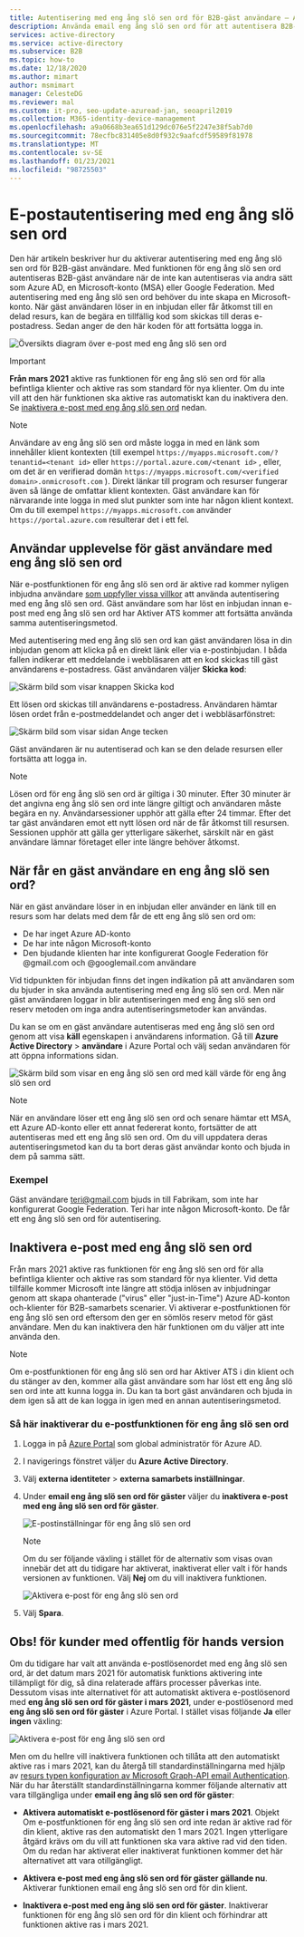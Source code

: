```yaml
---
title: Autentisering med eng ång slö sen ord för B2B-gäst användare – Azure AD
description: Använda email eng ång slö sen ord för att autentisera B2B-gäst användare utan att behöva en Microsoft-konto.
services: active-directory
ms.service: active-directory
ms.subservice: B2B
ms.topic: how-to
ms.date: 12/18/2020
ms.author: mimart
author: msmimart
manager: CelesteDG
ms.reviewer: mal
ms.custom: it-pro, seo-update-azuread-jan, seoapril2019
ms.collection: M365-identity-device-management
ms.openlocfilehash: a9a0668b3ea651d129dc076e5f2247e38f5ab7d0
ms.sourcegitcommit: 78ecfbc831405e8d0f932c9aafcdf59589f81978
ms.translationtype: MT
ms.contentlocale: sv-SE
ms.lasthandoff: 01/23/2021
ms.locfileid: "98725503"
---
```

# <a name="email-one-time-passcode-authentication"></a>E-postautentisering med eng ång slö sen ord

Den här artikeln beskriver hur du aktiverar autentisering med eng ång slö sen ord för B2B-gäst användare. Med funktionen för eng ång slö sen ord autentiseras B2B-gäst användare när de inte kan autentiseras via andra sätt som Azure AD, en Microsoft-konto (MSA) eller Google Federation. Med autentisering med eng ång slö sen ord behöver du inte skapa en Microsoft-konto. När gäst användaren löser in en inbjudan eller får åtkomst till en delad resurs, kan de begära en tillfällig kod som skickas till deras e-postadress. Sedan anger de den här koden för att fortsätta logga in.

![Översikts diagram över e-post med eng ång slö sen ord](media/one-time-passcode/email-otp.png)

> [!IMPORTANT]
> **Från mars 2021** aktive ras funktionen för eng ång slö sen ord för alla befintliga klienter och aktive ras som standard för nya klienter. Om du inte vill att den här funktionen ska aktive ras automatiskt kan du inaktivera den. Se [inaktivera e-post med eng ång slö sen ord](#disable-email-one-time-passcode) nedan.

> [!NOTE]
> Användare av eng ång slö sen ord måste logga in med en länk som innehåller klient kontexten (till exempel `https://myapps.microsoft.com/?tenantid=<tenant id>` eller `https://portal.azure.com/<tenant id>` , eller, om det är en verifierad domän `https://myapps.microsoft.com/<verified domain>.onmicrosoft.com` ). Direkt länkar till program och resurser fungerar även så länge de omfattar klient kontexten. Gäst användare kan för närvarande inte logga in med slut punkter som inte har någon klient kontext. Om du till exempel `https://myapps.microsoft.com` använder `https://portal.azure.com` resulterar det i ett fel.

## <a name="user-experience-for-one-time-passcode-guest-users"></a>Användar upplevelse för gäst användare med eng ång slö sen ord

När e-postfunktionen för eng ång slö sen ord är aktive rad kommer nyligen inbjudna användare [som uppfyller vissa villkor](#when-does-a-guest-user-get-a-one-time-passcode) att använda autentisering med eng ång slö sen ord. Gäst användare som har löst en inbjudan innan e-post med eng ång slö sen ord har Aktiver ATS kommer att fortsätta använda samma autentiseringsmetod.

Med autentisering med eng ång slö sen ord kan gäst användaren lösa in din inbjudan genom att klicka på en direkt länk eller via e-postinbjudan. I båda fallen indikerar ett meddelande i webbläsaren att en kod skickas till gäst användarens e-postadress. Gäst användaren väljer **Skicka kod**:

   ![Skärm bild som visar knappen Skicka kod](media/one-time-passcode/otp-send-code.png)

Ett lösen ord skickas till användarens e-postadress. Användaren hämtar lösen ordet från e-postmeddelandet och anger det i webbläsarfönstret:

   ![Skärm bild som visar sidan Ange tecken](media/one-time-passcode/otp-enter-code.png)

Gäst användaren är nu autentiserad och kan se den delade resursen eller fortsätta att logga in.

> [!NOTE]
> Lösen ord för eng ång slö sen ord är giltiga i 30 minuter. Efter 30 minuter är det angivna eng ång slö sen ord inte längre giltigt och användaren måste begära en ny. Användarsessioner upphör att gälla efter 24 timmar. Efter det tar gäst användaren emot ett nytt lösen ord när de får åtkomst till resursen. Sessionen upphör att gälla ger ytterligare säkerhet, särskilt när en gäst användare lämnar företaget eller inte längre behöver åtkomst.

## <a name="when-does-a-guest-user-get-a-one-time-passcode"></a>När får en gäst användare en eng ång slö sen ord?

När en gäst användare löser in en inbjudan eller använder en länk till en resurs som har delats med dem får de ett eng ång slö sen ord om:

- De har inget Azure AD-konto
- De har inte någon Microsoft-konto
- Den bjudande klienten har inte konfigurerat Google Federation för @gmail.com och @googlemail.com användare

Vid tidpunkten för inbjudan finns det ingen indikation på att användaren som du bjuder in ska använda autentisering med eng ång slö sen ord. Men när gäst användaren loggar in blir autentiseringen med eng ång slö sen ord reserv metoden om inga andra autentiseringsmetoder kan användas.

Du kan se om en gäst användare autentiseras med eng ång slö sen ord genom att visa **käll** egenskapen i användarens information. Gå till **Azure Active Directory**  >  **användare** i Azure Portal och välj sedan användaren för att öppna informations sidan.

![Skärm bild som visar en eng ång slö sen ord med käll värde för eng ång slö sen ord](media/one-time-passcode/guest-user-properties.png)

> [!NOTE]
> När en användare löser ett eng ång slö sen ord och senare hämtar ett MSA, ett Azure AD-konto eller ett annat federerat konto, fortsätter de att autentiseras med ett eng ång slö sen ord. Om du vill uppdatera deras autentiseringsmetod kan du ta bort deras gäst användar konto och bjuda in dem på samma sätt.

### <a name="example"></a>Exempel

Gäst användare teri@gmail.com bjuds in till Fabrikam, som inte har konfigurerat Google Federation. Teri har inte någon Microsoft-konto. De får ett eng ång slö sen ord för autentisering.

## <a name="disable-email-one-time-passcode"></a>Inaktivera e-post med eng ång slö sen ord

Från mars 2021 aktive ras funktionen för eng ång slö sen ord för alla befintliga klienter och aktive ras som standard för nya klienter. Vid detta tillfälle kommer Microsoft inte längre att stödja inlösen av inbjudningar genom att skapa ohanterade ("virus" eller "just-in-Time") Azure AD-konton och-klienter för B2B-samarbets scenarier. Vi aktiverar e-postfunktionen för eng ång slö sen ord eftersom den ger en sömlös reserv metod för gäst användare. Men du kan inaktivera den här funktionen om du väljer att inte använda den.

> [!NOTE]
>
> Om e-postfunktionen för eng ång slö sen ord har Aktiver ATS i din klient och du stänger av den, kommer alla gäst användare som har löst ett eng ång slö sen ord inte att kunna logga in. Du kan ta bort gäst användaren och bjuda in dem igen så att de kan logga in igen med en annan autentiseringsmetod.

### <a name="to-disable-the-email-one-time-passcode-feature"></a>Så här inaktiverar du e-postfunktionen för eng ång slö sen ord

1. Logga in på [Azure Portal](https://portal.azure.com/) som global administratör för Azure AD.

2. I navigerings fönstret väljer du **Azure Active Directory**.

3. Välj **externa identiteter**  >  **externa samarbets inställningar**.

4. Under **email eng ång slö sen ord för gäster** väljer du **inaktivera e-post med eng ång slö sen ord för gäster**.

    ![E-postinställningar för eng ång slö sen ord](media/one-time-passcode/otp-admin-settings.png)

   > [!NOTE]
   > Om du ser följande växling i stället för de alternativ som visas ovan innebär det att du tidigare har aktiverat, inaktiverat eller valt i för hands versionen av funktionen. Välj **Nej** om du vill inaktivera funktionen.
   >
   >![Aktivera e-post för eng ång slö sen ord](media/delegate-invitations/enable-email-otp-opted-in.png)

5. Välj **Spara**.

## <a name="note-for-public-preview-customers"></a>Obs! för kunder med offentlig för hands version

Om du tidigare har valt att använda e-postlösenordet med eng ång slö sen ord, är det datum mars 2021 för automatisk funktions aktivering inte tillämpligt för dig, så dina relaterade affärs processer påverkas inte. Dessutom visas inte alternativet för att automatiskt aktivera e-postlösenord med **eng ång slö sen ord för gäster i mars 2021**, under e-postlösenord med **eng ång slö sen ord för gäster** i Azure Portal. I stället visas följande **Ja** eller **ingen** växling:

![Aktivera e-post för eng ång slö sen ord](media/delegate-invitations/enable-email-otp-opted-in.png)

Men om du hellre vill inaktivera funktionen och tillåta att den automatiskt aktive ras i mars 2021, kan du återgå till standardinställningarna med hjälp av [resurs typen konfiguration av Microsoft Graph-API email Authentication](/graph/api/resources/emailauthenticationmethodconfiguration). När du har återställt standardinställningarna kommer följande alternativ att vara tillgängliga under **email eng ång slö sen ord för gäster**:

- **Aktivera automatiskt e-postlösenord för gäster i mars 2021**. Objekt Om e-postfunktionen för eng ång slö sen ord inte redan är aktive rad för din klient, aktive ras den automatiskt den 1 mars 2021. Ingen ytterligare åtgärd krävs om du vill att funktionen ska vara aktive rad vid den tiden. Om du redan har aktiverat eller inaktiverat funktionen kommer det här alternativet att vara otillgängligt.

- **Aktivera e-post med eng ång slö sen ord för gäster gällande nu**. Aktiverar funktionen email eng ång slö sen ord för din klient.

- **Inaktivera e-post med eng ång slö sen ord för gäster**. Inaktiverar funktionen för eng ång slö sen ord för din klient och förhindrar att funktionen aktive ras i mars 2021.
